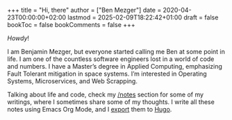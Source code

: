 +++
title = "Hi, there"
author = ["Ben Mezger"]
date = 2020-04-23T00:00:00+02:00
lastmod = 2025-02-09T18:22:42+01:00
draft = false
bookToc = false
bookComments = false
+++

_Howdy_!

I am Benjamin Mezger, but everyone started calling me Ben at some point in life.
I am one of the countless software engineers lost in a world of code and
numbers. I have a Master&rsquo;s degree in Applied Computing, emphasizing Fault
Tolerant mitigation in space systems. I&rsquo;m interested in Operating Systems,
Microservices, and Web Scrapping.

Talking about life and code, check my [/notes](/notes) section for some of my writings,
where I sometimes share some of my thoughts. I write all these notes using Emacs
Org Mode, and I [export](https://github.com/benmezger/dotfiles/blob/main/chezmoi/dot%5Fdoom.d/bin/executable%5Forg2blog) them to [Hugo](https://github.com/benmezger/blog).
